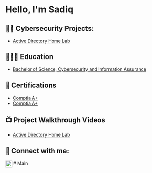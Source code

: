 <h1>Hello, I'm Sadiq 

<h2>👨‍💻 Cybersecurity Projects:</h2>

  - [Active Directory Home Lab](https://github.com/joshmadakor1/Algorithms-Practice)

<h2>👨🏾‍🎓 Education</h2>

- [Bachelor of Science, Cybersecurity and Information Assurance](https://www.youtube.com/watch?v=a83ASGn_V_s)

<h2>🥇 Certifications</h2>

- [Comptia A+](https://www.youtube.com/watch?v=a83ASGn_V_s)
- [Comptia A+](https://www.youtube.com/watch?v=a83ASGn_V_s)


<h2>📺 Project Walkthrough Videos</h2>

- [Active Directory Home Lab](https://www.youtube.com/watch?v=a83ASGn_V_s)


<h2> 🤳 Connect with me:</h2>

[<img align="left" alt="JoshMadakor | LinkedIn" width="22px" src="https://cdn.jsdelivr.net/npm/simple-icons@v3/icons/linkedin.svg" />][linkedin]


[linkedin]: https://www.linkedin.com/in/sadiq-sharif-267078236/

<!--
**joshmadakor1/joshmadakor1** is a ✨ _special_ ✨ repository because its `README.md` (this file) appears on your GitHub profile.

Here are some ideas to get you started:

- 🔭 I’m currently working on ...
- 🌱 I’m currently learning ...
- 👯 I’m looking to collaborate on ...
- 🤔 I’m looking for help with ...
- 💬 Ask me about ...
- 📫 How to reach me: ...
- 😄 Pronouns: ...
- ⚡ Fun fact: ...
--># Main
